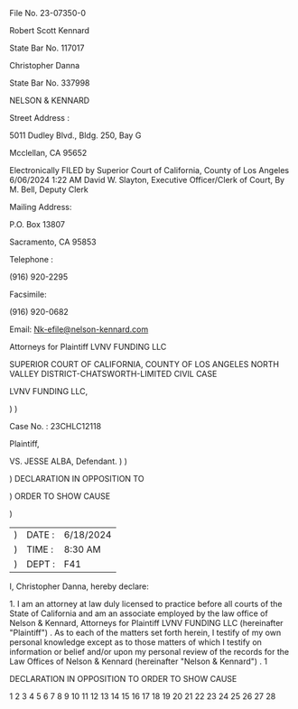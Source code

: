 File No. 23-07350-0

Robert Scott Kennard

State Bar No. 117017

Christopher Danna

State Bar No. 337998

NELSON & KENNARD

Street Address :

5011 Dudley Blvd., Bldg. 250, Bay G

Mcclellan, CA 95652

Electronically FILED by
Superior Court of California,
County of Los Angeles
6/06/2024 1:22 AM
David W. Slayton,
Executive Officer/Clerk of Court,
By M. Bell, Deputy Clerk

Mailing Address:

P.O. Box 13807

Sacramento, CA 95853

Telephone :

(916) 920-2295

Facsimile:

(916) 920-0682

Email: Nk-efile@nelson-kennard.com

Attorneys for Plaintiff
LVNV FUNDING LLC

SUPERIOR COURT OF CALIFORNIA, COUNTY OF LOS ANGELES
NORTH VALLEY DISTRICT-CHATSWORTH-LIMITED CIVIL CASE

LVNV FUNDING LLC,

)
)

Case No. : 23CHLC12118

Plaintiff,

VS.
JESSE ALBA,
Defendant.
)
)

)
DECLARATION IN OPPOSITION TO

)
ORDER TO SHOW CAUSE

)


<table>
<tr>
<td>)</td>
<td>DATE :</td>
<td>6/18/2024</td>
</tr>
<tr>
<td>)</td>
<td>TIME :</td>
<td>8:30 AM</td>
</tr>
<tr>
<td>)</td>
<td>DEPT :</td>
<td>F41</td>
</tr>
</table>


I, Christopher Danna, hereby declare:

1\. I am an attorney at law duly licensed to practice before
all courts of the State of California and am an associate employed
by the law office of Nelson & Kennard, Attorneys for Plaintiff LVNV
FUNDING LLC (hereinafter "Plaintiff") . As to each of the matters
set forth herein, I testify of my own personal knowledge except as
to those matters of which I testify on information or belief and/or
upon my personal review of the records for the Law Offices of
Nelson & Kennard (hereinafter "Nelson & Kennard") .
1

DECLARATION IN OPPOSITION TO ORDER TO SHOW CAUSE

1
2
3
4
5
6
7
8
9
10
11
12
13
14
15
16
17
18
19
20
21
22
23
24
25
26
27
28

<!-- PageBreak -->

